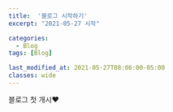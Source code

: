 ```yaml
---
title:  '블로그 시작하기'
excerpt: "2021-05-27 시작"

categories:
  - Blog
tags: [Blog]

last_modified_at: 2021-05-27T08:06:00-05:00
classes: wide
---
```


블로그 첫 개시❤
